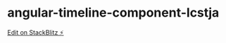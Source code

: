 # angular-timeline-component-lcstja

[Edit on StackBlitz ⚡️](https://stackblitz.com/edit/angular-timeline-component-lcstja)